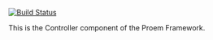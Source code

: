 [![Build Status](https://secure.travis-ci.org/proem/proem.png)](http://travis-ci.org/proem/proem)

This is the Controller component of the Proem Framework.
